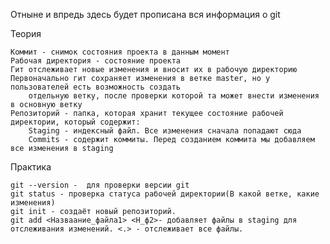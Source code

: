 Отныне и впредь здесь будет прописана вся информация о git 


Теория

    Коммит - снимок состояния проекта в данным момент
    Рабочая директория - состояние проекта
    Гит отслеживает новые изменения и вносит их в рабочую директорию
    Первоначально гит сохраняет изменения в ветке master, но у пользователей есть возможность создать 
        отдельную ветку, после проверки которой та может внести изменения в основную ветку 
    Репозиторий - папка, которая хранит текущее состояние рабочей директории, который содержит:
        Staging - индексный файл. Все изменения сначала попадают сюда
        Commits - содержит коммиты. Перед созданием коммита мы добавляем все изменения в staging


Практика    

    git --version -  для проверки версии git
    git status - проверка статуса рабочей директории(В какой ветке, какие изменения)
    git init - создаёт новый репозиторий. 
    git add <Назваание_файла1> <Н_ф2>- добавляет файлы в staging для отслеживания изменений. <.> - отслеживает все файлы.
